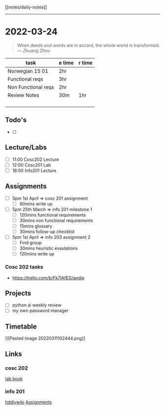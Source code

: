 [[notes/daily-notes]]

---

# 2022-03-24
> When deeds and words are in accord, the whole world is transformed.
> — <cite>Zhuang Zhou</cite>

| task                     | e time | r time |
| ------------------------ | ------ | ------ |
| Norwegian 15 01          | 2hr    |        |
| Functional reqs          | 3hr    |        |
| Non Functional reqs      | 2hr    |        |
| Review Notes             | 30m    | 1hr    |
|                          |        |        |
|                          |        |        |
|                          |        |        |
|                          |        |        |
## Todo's
- [ ] 

## Lecture/Labs
- [ ] 11:00 Cosc202 Lecture
- [ ] 12:00 Cosc201 Lab
- [ ] 16:00 Info201 Lecture

## Assignments
- [ ] 5pm 1st April            ⇒ cosc 201 assignment
	- [ ] 60mins write up
- [ ] 5pm 25th March      ⇒ info 201 milestone 1
	- [ ] 120mins functional requirements
	- [ ] 30mins non functional requirements
	- [ ] 15mins glossary
	- [ ] 30mins follow-up checklist
- [ ] 5pm 1st April            ⇒ info 203 assignment 2
	- [ ] Find group
	- [ ] 30mins heuristic evaulations
	- [ ] 120mins write up
	
### Cosc 202 tasks
- https://trello.com/b/Fk7lAfEG/andie

## Projects
- [ ] python ai weekly review
- [ ] my own password manager

## Timetable
![[Pasted image 20220311102444.png]]

## Links
### cosc 202 
[lab book](https://cosc202.cspages.otago.ac.nz/lab-book/COSC202LabBook.pdf)

### info 201
[tiddlywiki](https://isgb.otago.ac.nz/infosci/INFO201/labs_release/raw/master/output/info201_labs.html#)
[Assignments](https://isgb.otago.ac.nz/info201/shared/assignments_release/raw/master/output/INFO201_Assignments.html)
